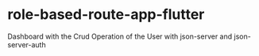 # role-based-route-app-flutter
Dashboard with the Crud Operation of the User with json-server and json-server-auth
